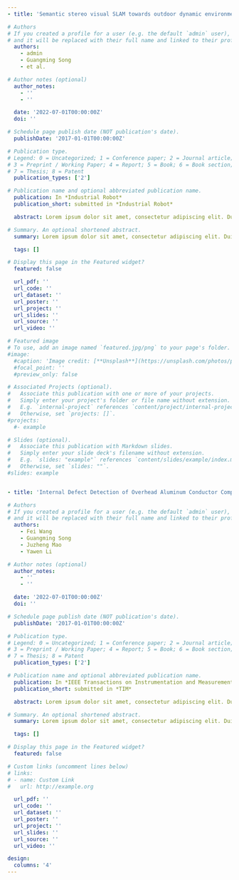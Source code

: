 ```yaml
---
- title: 'Semantic stereo visual SLAM towards outdoor dynamic environment based on ORB-SLAM2'

# Authors
# If you created a profile for a user (e.g. the default `admin` user), write the username (folder name) here
# and it will be replaced with their full name and linked to their profile.
  authors:
    - admin
    - Guangming Song
    - et al.

# Author notes (optional)
  author_notes:
    - ''
    - ''

  date: '2022-07-01T00:00:00Z'
  doi: ''

# Schedule page publish date (NOT publication's date).
  publishDate: '2017-01-01T00:00:00Z'

# Publication type.
# Legend: 0 = Uncategorized; 1 = Conference paper; 2 = Journal article;
# 3 = Preprint / Working Paper; 4 = Report; 5 = Book; 6 = Book section;
# 7 = Thesis; 8 = Patent
  publication_types: ['2']

# Publication name and optional abbreviated publication name.
  publication: In *Industrial Robot*
  publication_short: submitted in *Industrial Robot*

  abstract: Lorem ipsum dolor sit amet, consectetur adipiscing elit. Duis posuere tellus ac convallis placerat. Proin tincidunt magna sed ex sollicitudin condimentum. Sed ac faucibus dolor, scelerisque sollicitudin nisi. Cras purus urna, suscipit quis sapien eu, pulvinar tempor diam. Quisque risus orci, mollis id ante sit amet, gravida egestas nisl. Sed ac tempus magna. Proin in dui enim. Donec condimentum, sem id dapibus fringilla, tellus enim condimentum arcu, nec volutpat est felis vel metus. Vestibulum sit amet erat at nulla eleifend gravida.

# Summary. An optional shortened abstract.
  summary: Lorem ipsum dolor sit amet, consectetur adipiscing elit. Duis posuere tellus ac convallis placerat. Proin tincidunt magna sed ex sollicitudin condimentum.

  tags: []

# Display this page in the Featured widget?
  featured: false

  url_pdf: ''
  url_code: ''
  url_dataset: ''
  url_poster: ''
  url_project: ''
  url_slides: ''
  url_source: ''
  url_video: ''

# Featured image
# To use, add an image named `featured.jpg/png` to your page's folder.
#image:
  #caption: 'Image credit: [**Unsplash**](https://unsplash.com/photos/pLCdAaMFLTE)'
  #focal_point: ''
  #preview_only: false

# Associated Projects (optional).
#   Associate this publication with one or more of your projects.
#   Simply enter your project's folder or file name without extension.
#   E.g. `internal-project` references `content/project/internal-project/index.md`.
#   Otherwise, set `projects: []`.
#projects:
  #- example

# Slides (optional).
#   Associate this publication with Markdown slides.
#   Simply enter your slide deck's filename without extension.
#   E.g. `slides: "example"` references `content/slides/example/index.md`.
#   Otherwise, set `slides: ""`.
#slides: example


- title: 'Internal Defect Detection of Overhead Aluminum Conductor Composite Core Transmission Lines with an Inspection Robot and Computer Vision'

# Authors
# If you created a profile for a user (e.g. the default `admin` user), write the username (folder name) here
# and it will be replaced with their full name and linked to their profile.
  authors:
    - Fei Wang
    - Guangming Song
    - Juzheng Mao
    - Yawen Li

# Author notes (optional)
  author_notes:
    - ''
    - ''

  date: '2022-07-01T00:00:00Z'
  doi: ''

# Schedule page publish date (NOT publication's date).
  publishDate: '2017-01-01T00:00:00Z'

# Publication type.
# Legend: 0 = Uncategorized; 1 = Conference paper; 2 = Journal article;
# 3 = Preprint / Working Paper; 4 = Report; 5 = Book; 6 = Book section;
# 7 = Thesis; 8 = Patent
  publication_types: ['2']

# Publication name and optional abbreviated publication name.
  publication: In *IEEE Transactions on Instrumentation and Measurement*
  publication_short: submitted in *TIM*

  abstract: Lorem ipsum dolor sit amet, consectetur adipiscing elit. Duis posuere tellus ac convallis placerat. Proin tincidunt magna sed ex sollicitudin condimentum. Sed ac faucibus dolor, scelerisque sollicitudin nisi. Cras purus urna, suscipit quis sapien eu, pulvinar tempor diam. Quisque risus orci, mollis id ante sit amet, gravida egestas nisl. Sed ac tempus magna. Proin in dui enim. Donec condimentum, sem id dapibus fringilla, tellus enim condimentum arcu, nec volutpat est felis vel metus. Vestibulum sit amet erat at nulla eleifend gravida.

# Summary. An optional shortened abstract.
  summary: Lorem ipsum dolor sit amet, consectetur adipiscing elit. Duis posuere tellus ac convallis placerat. Proin tincidunt magna sed ex sollicitudin condimentum.

  tags: []

# Display this page in the Featured widget?
  featured: false

# Custom links (uncomment lines below)
# links:
# - name: Custom Link
#   url: http://example.org

  url_pdf: ''
  url_code: ''
  url_dataset: ''
  url_poster: ''
  url_project: ''
  url_slides: ''
  url_source: ''
  url_video: ''

design:
  columns: '4'
---
```


